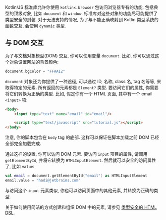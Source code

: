 [//]: # (title: 浏览器与 DOM API)

Kotlin/JS 标准库允许你使用 `kotlinx.browser` 包访问浏览器专有的功能, 包括典型的顶级对象, 比如 `document` 和 `window`.
标准库对这些对象的功能尽可能提供了类型安全的封装. 对于无法支持的情况, 为了与不能正确映射到 Kotlin 类型系统的函数交互, 会使用 `dynamic` 类型.

## 与 DOM 交互

为了与文档对象模型(DOM) 交互, 你可以使用变量 `document`. 比如, 你可以通过这个对象设置网站的背景颜色:

```kotlin
document.bgColor = "FFAA12"
```

`document` 对象还为你提供了一种途径, 可以通过 ID, 名称, class 名, tag 名等等, 来取得特定的元素.
所有返回的元素都是 `Element?` 类型. 要访问它们的属性, 你需要将它们转换为正确的类型.
比如, 假定你有一个 HTML 页面, 其中有一个 email `<input>` 项:

```html
<body>
    <input type="text" name="email" id="email"/>

    <script type="text/javascript" src="tutorial.js"></script>
</body>
```

注意, 你的脚本包含在 ``body`` tag 的底部. 这样可以保证在脚本加载之前 DOM 已经全部完全加载完成.

通过这样的设置, 你可以访问 DOM 元素. 要访问 `input` 项目的属性, 请调用 `getElementById`, 并将它转换为 `HTMLInputElement`.
然后就可以安全的访问属性了, 比如 `value`:

```kotlin
val email = document.getElementById("email") as HTMLInputElement
email.value = "hadi@jetbrains.com"
```

与访问这个 `input` 元素类似, 你也可以访问页面中的其他元素, 并转换为正确的类型.

关于如何使用简洁的方式创建和组织 DOM 中的元素, 请参见 [类型安全的 HTML DSL](typesafe-html-dsl.md).
